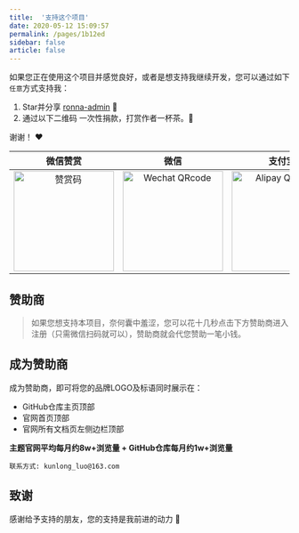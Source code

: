 ```yaml
---
title:  '支持这个项目'
date: 2020-05-12 15:09:57
permalink: /pages/1b12ed
sidebar: false
article: false
---
```


如果您正在使用这个项目并感觉良好，或者是想支持我继续开发，您可以通过如下`任意`方式支持我：

1. Star并分享 [ronna-admin](https://github.com/ronnaces/ronna-admin) :rocket:
2. 通过以下二维码 一次性捐款，打赏作者一杯茶。:tea:

谢谢！ :heart:

|                                 微信赞赏                                 | 微信 | 支付宝 |
|:--------------------------------------------------------------------:| :---: | :---: |
| <img :src="$withBase('/img/support/wechat.png')" alt="赞赏码" width=180> | <img :src="$withBase('/img/support/wechatpay.png')" alt="Wechat QRcode" width=180>| <img :src="$withBase('/img/support/alipay.png')" alt="Alipay QRcode" width=180> |

## 赞助商
> 如果您想支持本项目，奈何囊中羞涩，您可以花十几秒点击下方赞助商进入注册（只需微信扫码就可以），赞助商就会代您赞助一笔小钱。

## 成为赞助商

成为赞助商，即可将您的品牌LOGO及标语同时展示在：
- GitHub仓库主页顶部
- 官网首页顶部
- 官网所有文档页左侧边栏顶部

**主题官网平均每月约8w+浏览量 + GitHub仓库每月约1w+浏览量**

`联系方式: kunlong_luo@163.com`

## 致谢
感谢给予支持的朋友，您的支持是我前进的动力 🎉
